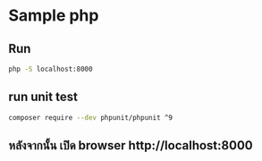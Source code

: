 # Sample php

## Run

```sh
php -S localhost:8000
```

## run unit test

```sh
composer require --dev phpunit/phpunit ^9
```

## หลังจากนั้น เปิด browser http://localhost:8000
